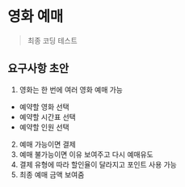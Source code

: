 # 영화 예매
> 최종 코딩 테스트

## 요구사항 초안

1. 영화는 한 번에 여러 영화 예매 가능
* 예약할 영화 선택
* 예약할 시간표 선택
* 예약할 인원 선택

2. 예매 가능이면 결제
3. 예매 불가능이면 이유 보여주고 다시 예매유도
4. 결제 유형에 따라 할인율이 달라지고 포인트 사용 가능
5. 최종 예매 금액 보여줌

